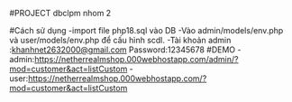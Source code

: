 
#PROJECT dbclpm nhom 2

#Cách sử dụng 
-import file php18.sql vào DB
-Vào admin/models/env.php và user/models/env.php để cấu hình scdl.
-Tài khoản admin :khanhnet2632000@gmail.com  Password:12345678
#DEMO
-admin:https://netherrealmshop.000webhostapp.com/admin/?mod=customer&act=listCustom
-user:https://netherrealmshop.000webhostapp.com/?mod=customer&act=listCustom
